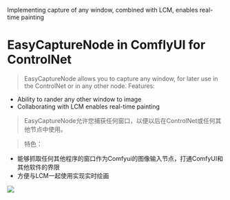 Implementing capture of any window, combined with LCM, enables real-time painting

# EasyCaptureNode in ComflyUI for ControlNet

> EasyCaptureNode allows you to capture any window, for later use in the ControlNet or in any other node.
> Features:

- Ability to rander any other window to image
- Collaborating with LCM enables real-time painting


>EasyCaptureNode允许您捕获任何窗口，以便以后在ControlNet或任何其他节点中使用。

>特色：
- 能够抓取任何其他程序的窗口作为Comfyui的图像输入节点，打通ComfyUI和其他软件的界限
- 方便与LCM一起使用实现实时绘画

[![](https://res.cloudinary.com/marcomontalbano/image/upload/v1701335937/video_to_markdown/images/youtube--3RaNs3yKEms-c05b58ac6eb4c4700831b2b3070cd403.jpg)](https://youtu.be/3RaNs3yKEms "")


